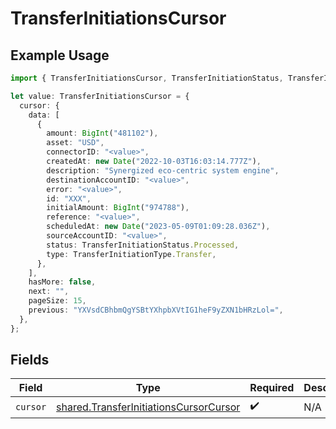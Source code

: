 # TransferInitiationsCursor

## Example Usage

```typescript
import { TransferInitiationsCursor, TransferInitiationStatus, TransferInitiationType } from "@formance/formance-sdk/sdk/models/shared";

let value: TransferInitiationsCursor = {
  cursor: {
    data: [
      {
        amount: BigInt("481102"),
        asset: "USD",
        connectorID: "<value>",
        createdAt: new Date("2022-10-03T16:03:14.777Z"),
        description: "Synergized eco-centric system engine",
        destinationAccountID: "<value>",
        error: "<value>",
        id: "XXX",
        initialAmount: BigInt("974788"),
        reference: "<value>",
        scheduledAt: new Date("2023-05-09T01:09:28.036Z"),
        sourceAccountID: "<value>",
        status: TransferInitiationStatus.Processed,
        type: TransferInitiationType.Transfer,
      },
    ],
    hasMore: false,
    next: "",
    pageSize: 15,
    previous: "YXVsdCBhbmQgYSBtYXhpbXVtIG1heF9yZXN1bHRzLol=",
  },
};
```

## Fields

| Field                                                                                                   | Type                                                                                                    | Required                                                                                                | Description                                                                                             |
| ------------------------------------------------------------------------------------------------------- | ------------------------------------------------------------------------------------------------------- | ------------------------------------------------------------------------------------------------------- | ------------------------------------------------------------------------------------------------------- |
| `cursor`                                                                                                | [shared.TransferInitiationsCursorCursor](../../../sdk/models/shared/transferinitiationscursorcursor.md) | :heavy_check_mark:                                                                                      | N/A                                                                                                     |